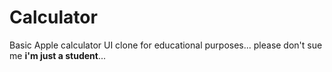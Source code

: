 # Calculator

Basic Apple calculator UI clone for educational purposes... please don't sue me <strong>i'm just a student</strong>...




